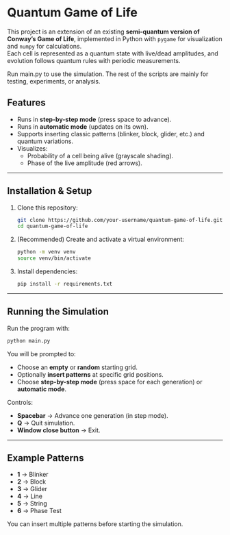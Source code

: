 # Quantum Game of Life

This project is an extension of an existing **semi-quantum version of Conway’s Game of Life**, implemented in Python with `pygame` for visualization and `numpy` for calculations.  
Each cell is represented as a quantum state with live/dead amplitudes, and evolution follows quantum rules with periodic measurements.

Run main.py to use the simulation. The rest of the scripts are mainly for testing, experiments, or analysis.

## Features
- Runs in **step-by-step mode** (press space to advance).
- Runs in **automatic mode** (updates on its own).
- Supports inserting classic patterns (blinker, block, glider, etc.) and quantum variations.
- Visualizes:
  - Probability of a cell being alive (grayscale shading).
  - Phase of the live amplitude (red arrows).

---

## Installation & Setup

1. Clone this repository:
   ```bash
   git clone https://github.com/your-username/quantum-game-of-life.git
   cd quantum-game-of-life
   ```

2. (Recommended) Create and activate a virtual environment:
   ```bash
   python -m venv venv
   source venv/bin/activate   
   ```

3. Install dependencies:
   ```bash
   pip install -r requirements.txt
   ```

---

## Running the Simulation

Run the program with:

```bash
python main.py
```

You will be prompted to:
- Choose an **empty** or **random** starting grid.
- Optionally **insert patterns** at specific grid positions.
- Choose **step-by-step mode** (press space for each generation) or **automatic mode**.

Controls:
- **Spacebar** → Advance one generation (in step mode).  
- **Q** → Quit simulation.  
- **Window close button** → Exit.  

---

## Example Patterns
- **1** → Blinker  
- **2** → Block  
- **3** → Glider  
- **4** → Line  
- **5** → String  
- **6** → Phase Test  

You can insert multiple patterns before starting the simulation.



